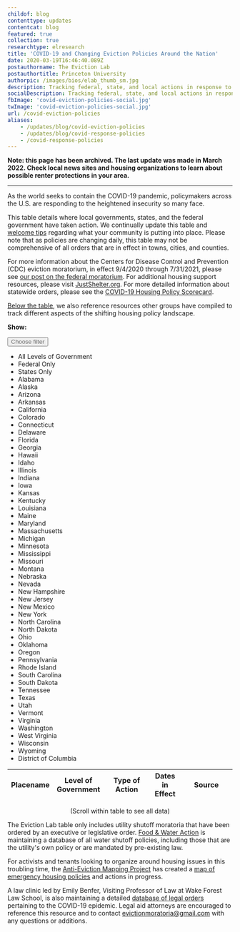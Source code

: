 ```yaml
---
childof: blog
contenttype: updates
contentcat: blog
featured: true
collection: true
researchtype: elresearch
title: 'COVID-19 and Changing Eviction Policies Around the Nation'
date: 2020-03-19T16:46:40.089Z
postauthorname: The Eviction Lab
postauthortitle: Princeton University
authorpic: /images/bios/elab_thumb_sm.jpg
description: Tracking federal, state, and local actions in response to the pandemic.
socialDescription: Tracking federal, state, and local actions in response to the pandemic.  
fbImage: 'covid-eviction-policies-social.jpg'
twImage: 'covid-eviction-policies-social.jpg'
url: /covid-eviction-policies
aliases:
    - /updates/blog/covid-eviction-policies
    - /updates/blog/covid-response-policies
    - /covid-response-policies
---
```


<strong>Note: this page has been archived. The last update was made in March 2022. Check local news sites and housing organizations to learn about possible renter protections in your area.</strong>

<hr />

As the world seeks to contain the COVID-19 pandemic, policymakers across the U.S. are responding to the heightened insecurity so many face.

This table details where local governments, states, and the federal government have taken action. We continually update this table and <a href="https://evictionlab.org/contact/">welcome tips</a> regarding what your community is putting into place. Please note that as policies are changing daily, this table may not be comprehensive of all orders that are in effect in towns, cities, and counties. 

For more information about the Centers for Disease Control and Prevention (CDC) eviction moratorium, in effect 9/4/2020 through 7/31/2021, please see <a href="/federal-eviction-moratorium-update/">our post on the federal moratorium</a>. For additional housing support resources, please visit <a href="https://justshelter.org/" target="_blank">JustShelter.org</a>. For more detailed information about statewide orders, please see the <a href="/covid-policy-scorecard">COVID-19 Housing Policy Scorecard</a>. 

<a href="#external-links" class="smoothScroll">Below the table</a>, we also reference resources other groups have compiled to track different aspects of the shifting housing policy landscape.

<div id="covid-blog">
  <div class="covid-blog-table">
    <div class="filter-wrapper w-100 d-none justify-content-center align-items-center">
      <div id="filter-label" class=""><p><b>Show: &nbsp;</b></p></div>
      <div id="filter_covid_table" class="dropdown filter-covid-table language-select show">
        <button class="el-select dropdown-toggle" data-toggle="dropdown" type="button" aria-haspopup="true" aria-expanded="true"><span id="selected_filter"><span style="color: #6b6b6b">Choose filter</span></span><i class="fa fa-chevron-down"></i>
        </button>
        <ul class="dropdown-menu" x-placement="bottom-start">
          <li class="dropdown menu-item">
            <a data-value="all">All Levels of Government</a>
          </li>
          <li class="dropdown menu-item">
            <a data-value="allfederal">Federal Only</a>
          </li>
          <li class="dropdown menu-item">
            <a data-value="allstate">States Only</a>
          </li>
          <li class="dropdown menu-item disabled">
            <a data-value="AL">Alabama</a>
          </li>
          <li class="dropdown menu-item disabled">
            <a data-value="AK">Alaska</a>
          </li>
          <li class="dropdown menu-item disabled">
            <a data-value="AZ">Arizona</a>
          </li>
          <li class="dropdown menu-item disabled">
            <a data-value="AR">Arkansas</a>
          </li>
          <li class="dropdown menu-item disabled">
            <a data-value="CA">California</a>
          </li>
          <li class="dropdown menu-item disabled">
            <a data-value="CO">Colorado</a>
          </li>
          <li class="dropdown menu-item disabled">
            <a data-value="CT">Connecticut</a>
          </li>
          <li class="dropdown menu-item disabled">
            <a data-value="DE">Delaware</a>
          </li>
          <li class="dropdown menu-item disabled">
            <a data-value="FL">Florida</a>
          </li>
          <li class="dropdown menu-item disabled">
            <a data-value="GA">Georgia</a>
          </li>
          <li class="dropdown menu-item disabled">
            <a data-value="HI">Hawaii</a>
          </li>
          <li class="dropdown menu-item disabled">
            <a data-value="ID">Idaho</a>
          </li>
          <li class="dropdown menu-item disabled">
            <a data-value="IL">Illinois</a>
          </li>
          <li class="dropdown menu-item disabled">
            <a data-value="IN">Indiana</a>
          </li>
          <li class="dropdown menu-item disabled">
            <a data-value="IA">Iowa</a>
          </li>
          <li class="dropdown menu-item disabled">
            <a data-value="KS">Kansas</a>
          </li>
          <li class="dropdown menu-item disabled">
            <a data-value="KY">Kentucky</a>
          </li>
          <li class="dropdown menu-item disabled">
            <a data-value="LA">Louisiana</a>
          </li>
          <li class="dropdown menu-item disabled">
            <a data-value="ME">Maine</a>
          </li>
          <li class="dropdown menu-item disabled">
            <a data-value="MD">Maryland</a>
          </li>
          <li class="dropdown menu-item disabled">
            <a data-value="MA">Massachusetts</a>
          </li>
          <li class="dropdown menu-item disabled">
            <a data-value="MI">Michigan</a>
          </li>
          <li class="dropdown menu-item disabled">
            <a data-value="MN">Minnesota</a>
          </li>
          <li class="dropdown menu-item disabled">
            <a data-value="MS">Mississippi</a>
          </li>
          <li class="dropdown menu-item disabled">
            <a data-value="MO">Missouri</a>
          </li>
          <li class="dropdown menu-item disabled">
            <a data-value="MT">Montana</a>
          </li>
          <li class="dropdown menu-item disabled">
            <a data-value="NE">Nebraska</a>
          </li>
          <li class="dropdown menu-item disabled">
            <a data-value="NV">Nevada</a>
          </li>
          <li class="dropdown menu-item disabled">
            <a data-value="NH">New Hampshire</a>
          </li>
          <li class="dropdown menu-item disabled">
            <a data-value="NJ">New Jersey</a>
          </li>
          <li class="dropdown menu-item disabled">
            <a data-value="NM">New Mexico</a>
          </li>
          <li class="dropdown menu-item disabled">
            <a data-value="NY">New York</a>
          </li>
          <li class="dropdown menu-item disabled">
            <a data-value="NC">North Carolina</a>
          </li>
          <li class="dropdown menu-item disabled">
            <a data-value="ND">North Dakota</a>
          </li>
          <li class="dropdown menu-item disabled">
            <a data-value="OH">Ohio</a>
          </li>
          <li class="dropdown menu-item disabled">
            <a data-value="OK">Oklahoma</a>
          </li>
          <li class="dropdown menu-item disabled">
            <a data-value="OR">Oregon</a>
          </li>
          <li class="dropdown menu-item disabled">
            <a data-value="PA">Pennsylvania</a>
          </li>
          <li class="dropdown menu-item disabled">
            <a data-value="RI">Rhode Island</a>
          </li>
          <li class="dropdown menu-item disabled">
            <a data-value="SC">South Carolina</a>
          </li>
          <li class="dropdown menu-item disabled">
            <a data-value="SD">South Dakota</a>
          </li>
          <li class="dropdown menu-item disabled">
            <a data-value="TN">Tennessee</a>
          </li>
          <li class="dropdown menu-item disabled">
            <a data-value="TX">Texas</a>
          </li>
          <li class="dropdown menu-item disabled">
            <a data-value="UT">Utah</a>
          </li>
          <li class="dropdown menu-item disabled">
            <a data-value="VT">Vermont</a>
          </li>
          <li class="dropdown menu-item disabled">
            <a data-value="VA">Virginia</a>
          </li>
          <li class="dropdown menu-item disabled">
            <a data-value="WA">Washington</a>
          </li>
          <li class="dropdown menu-item disabled">
            <a data-value="WV">West Virginia</a>
          </li>
          <li class="dropdown menu-item disabled">
            <a data-value="WI">Wisconsin</a>
          </li>
          <li class="dropdown menu-item disabled">
            <a data-value="WY">Wyoming</a>
          </li>
          <li class="dropdown menu-item disabled">
            <a data-value="DC">District of Columbia</a>
          </li>
        </ul>
      </div>
    </div>
    <table class="page-stats table-responsive natl-est">
      <thead>
        <tr class="">
         <th style="width:5%;">Placename</th>
         <th style="width:5%;">Level of Government</th>
         <th style="width:30%;">Type of Action</th>
         <th style="width:15%;">Dates in Effect</th>
         <th style="width:35%;">Source</th>
        </tr>
      </thead>
      <tbody>
      </tbody>
    </table>
    <p class="ital" style="text-align: center">(Scroll within table to see all data)</p>
  </div>
</div>
<div id="external-links" class="mb-3"></div> 

The Eviction Lab table only includes utility shutoff moratoria that have been ordered by an executive or legislative order. <a href="https://www.foodandwateraction.org/" target="_blank">Food & Water Action</a> is maintaining a database of all water shutoff policies, including those that are the utility's own policy or are mandated by pre-existing law. 

For activists and tenants looking to organize around housing issues in this troubling time, the <a href="https://www.antievictionmap.com/" target="_blank">Anti-Eviction Mapping Project</a> has created a <a href="https://antievictionmappingproject.github.io/covid-19-map/" target="_blank">map of emergency housing policies</a> and actions in progress. 

A law clinic led by Emily Benfer, Visiting Professor of Law at Wake Forest Law School, is also maintaining a detailed <a href="https://docs.google.com/spreadsheets/u/1/d/e/2PACX-1vTH8dUIbfnt3X52TrY3dEHQCAm60e5nqo0Rn1rNCf15dPGeXxM9QN9UdxUfEjxwvfTKzbCbZxJMdR7X/pubhtml#" target="_blank">database of legal orders</a> pertaining to the COVID-19 epidemic. Legal aid attorneys are encouraged to reference this resource and to contact <a href="mailto:evictionmoratoria@gmail.com">evictionmoratoria@gmail.com</a> with any questions or additions.
